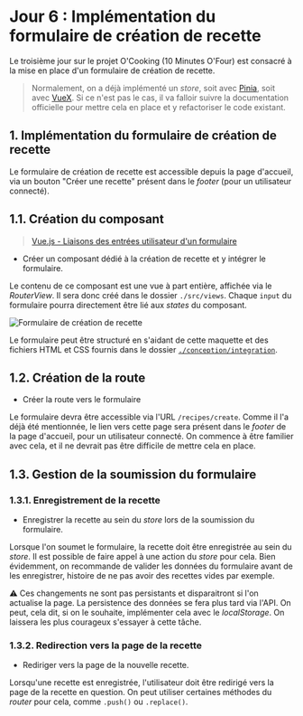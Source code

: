 # Jour 6 : Implémentation du formulaire de création de recette

Le troisième jour sur le projet O'Cooking (10 Minutes O'Four) est consacré à la mise en place d'un formulaire de création de recette.

> Normalement, on a déjà implémenté un *store*, soit avec [Pinia](https://pinia.vuejs.org/), soit avec [VueX](https://vuex.vuejs.org/). Si ce n'est pas le cas, il va falloir suivre la documentation officielle pour mettre cela en place et y refactoriser le code existant.

## 1. Implémentation du formulaire de création de recette

Le formulaire de création de recette est accessible depuis la page d'accueil, via un bouton "Créer une recette" présent dans le *footer* (pour un utilisateur connecté).

## 1.1. Création du composant

> [Vue.js - Liaisons des entrées utilisateur d'un formulaire](https://fr.vuejs.org/guide/essentials/forms.html)

- Créer un composant dédié à la création de recette et y intégrer le formulaire.

Le contenu de ce composant est une vue à part entière, affichée via le *RouterView*. Il sera donc créé dans le dossier `./src/views`. Chaque `input` du formulaire pourra directement être lié aux *states* du composant.

![Formulaire de création de recette](./conception/screens/create-recipe-form.png)

Le formulaire peut être structuré en s'aidant de cette maquette et des fichiers HTML et CSS fournis dans le dossier [`./conception/integration`](./conception/integration).


## 1.2. Création de la route

- Créer la route vers le formulaire

Le formulaire devra être accessible via l'URL `/recipes/create`. Comme il l'a déjà été mentionnée, le lien vers cette page sera présent dans le *footer* de la page d'accueil, pour un utilisateur connecté. On commence à être familier avec cela, et il ne devrait pas être difficile de mettre cela en place.

## 1.3. Gestion de la soumission du formulaire

### 1.3.1. Enregistrement de la recette

- Enregistrer la recette au sein du *store* lors de la soumission du formulaire.

Lorsque l'on soumet le formulaire, la recette doit être enregistrée au sein du *store*. Il est possible de faire appel à une action du *store* pour cela. Bien évidemment, on recommande de valider les données du formulaire avant de les enregistrer, histoire de ne pas avoir des recettes vides par exemple.

⚠️ Ces changements ne sont pas persistants et disparaitront si l'on actualise la page. La persistence des données se fera plus tard via l'API. On peut, cela dit, si on le souhaite, implémenter cela avec le *localStorage*. On laissera les plus courageux s'essayer à cette tâche.

### 1.3.2. Redirection vers la page de la recette

- Rediriger vers la page de la nouvelle recette.

Lorsqu'une recette est enregistrée, l'utilisateur doit être redirigé vers la page de la recette en question. On peut utiliser certaines méthodes du *router* pour cela, comme `.push()` ou `.replace()`.